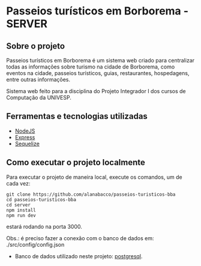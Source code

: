 # Passeios turísticos em Borborema - SERVER

## Sobre o projeto

Passeios turísticos em Borborema é um sistema web criado para centralizar todas as informações sobre turismo na cidade de Borborema, como eventos na cidade, passeios turísticos, guias, restaurantes, hospedagens, entre outras informações.

Sistema web feito para a disciplina do Projeto Integrador I dos cursos de Computação da UNIVESP.

## Ferramentas e tecnologias utilizadas

- [NodeJS](https://nodejs.org/)
- [Express](https://expressjs.com/)
- [Sequelize](https://sequelize.org/)

## Como executar o projeto localmente

Para executar o projeto de maneira local, execute os comandos, um de cada vez:

```
git clone https://github.com/alanabacco/passeios-turisticos-bba
cd passeios-turisticos-bba
cd server
npm install
npm run dev
```

estará rodando na porta 3000.

Obs.: é preciso fazer a conexão com o banco de dados em: ./src/config/config.json

- Banco de dados utilizado neste projeto: [postgresql](https://www.postgresql.org/).

<!--
## Modelos de comandos úteis no projeto

- npx sequelize-cli model:generate --name guia_turistico --attributes nome:string,telefone:integer,tipos_turismo:string

- npx sequelize-cli db:migrate

- npx sequelize-cli seed:generate --name demo-guia

- npx sequelize-cli db:seed:all

- npx eslint ./src --fix

-->
